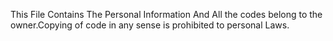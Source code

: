This File Contains The Personal Information And All the codes belong to the owner.Copying of code in any sense is prohibited to personal Laws.
